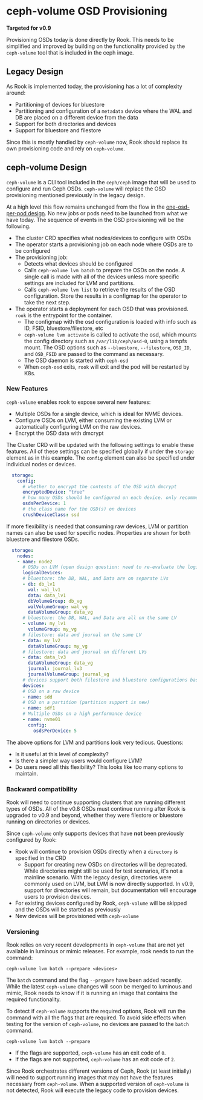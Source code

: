 # ceph-volume OSD Provisioning

**Targeted for v0.9**

Provisioning OSDs today is done directly by Rook. This needs to be simplified and improved by building
on the functionality provided by the `ceph-volume` tool that is included in the ceph image.

## Legacy Design

As Rook is implemented today, the provisioning has a lot of complexity around:

- Partitioning of devices for bluestore
- Partitioning and configuration of a `metadata` device where the WAL and DB are placed on a different device from the data
- Support for both directories and devices
- Support for bluestore and filestore

Since this is mostly handled by `ceph-volume` now, Rook should replace its own provisioning code and rely on `ceph-volume`.

## ceph-volume Design

`ceph-volume` is a CLI tool included in the `ceph/ceph` image that will be used to configure and run Ceph OSDs.
`ceph-volume` will replace the OSD provisioning mentioned previously in the legacy design.

At a high level this flow remains unchanged from the flow in the [one-osd-per-pod design](dedicated-osd-pod.md#create-new-osds).
No new jobs or pods need to be launched from what we have today. The sequence of events in the OSD provisioning will be the following.

- The cluster CRD specifies what nodes/devices to configure with OSDs
- The operator starts a provisioning job on each node where OSDs are to be configured
- The provisioning job:
  - Detects what devices should be configured
  - Calls `ceph-volume lvm batch` to prepare the OSDs on the node. A single call is made with all of the devices unless more specific settings are included for LVM and partitions.
  - Calls `ceph-volume lvm list` to retrieve the results of the OSD configuration. Store the results in a configmap for the operator to take the next step.
- The operator starts a deployment for each OSD that was provisioned. `rook` is the entrypoint for the container.
  - The configmap with the osd configuration is loaded with info such as ID, FSID, bluestore/filestore, etc
  - `ceph-volume lvm activate` is called to activate the osd, which mounts the config directory such as `/var/lib/ceph/osd-0`, using a tempfs mount. The OSD options such as `--bluestore`, `--filestore`, `OSD_ID`, and `OSD_FSID` are passed to the command as necessary.
  - The OSD daemon is started with `ceph-osd`
  - When `ceph-osd` exits, `rook` will exit and the pod will be restarted by K8s.

### New Features

`ceph-volume` enables rook to expose several new features:

- Multiple OSDs for a single device, which is ideal for NVME devices.
- Configure OSDs on LVM, either consuming the existing LVM or automatically configuring LVM on the raw devices.
- Encrypt the OSD data with dmcrypt

The Cluster CRD will be updated with the following settings to enable these features. All of these settings can be specified
globally if under the `storage` element as in this example. The `config` element can also be specified under individual
nodes or devices.
```yaml
  storage:
    config:
      # whether to encrypt the contents of the OSD with dmcrypt
      encryptedDevice: "true"
      # how many OSDs should be configured on each device. only recommended to be greater than 1 for NVME devices
      osdsPerDevice: 1
      # the class name for the OSD(s) on devices
      crushDeviceClass: ssd
```

If more flexibility is needed that consuming raw devices, LVM or partition names can also be used for specific nodes.
Properties are shown for both bluestore and filestore OSDs.

```yaml
  storage:
    nodes:
    - name: node2
      # OSDs on LVM (open design question: need to re-evaluate the logicalDevice settings when they are implemented after 0.9 and whether they should be under the more general storage node "config" settings)
      logicalDevices:
      # bluestore: the DB, WAL, and Data are on separate LVs
      - db: db_lv1
        wal: wal_lv1
        data: data_lv1
        dbVolumeGroup: db_vg
        walVolumeGroup: wal_vg
        dataVolumeGroup: data_vg
      # bluestore: the DB, WAL, and Data are all on the same LV
      - volume: my_lv1
        volumeGroup: my_vg
      # filestore: data and journal on the same LV
      - data: my_lv2
        dataVolumeGroup: my_vg
      # filestore: data and journal on different LVs
      - data: data_lv3
        dataVolumeGroup: data_vg
        journal: journal_lv3
        journalVolumeGroup: journal_vg
      # devices support both filestore and bluestore configurations based on the "config.storeType" setting at the global, node, or device level
      devices:
      # OSD on a raw device
      - name: sdd
      # OSD on a partition (partition support is new)
      - name: sdf1
      # Multiple OSDs on a high performance device
      - name: nvme01
        config:
          osdsPerDevice: 5
```

The above options for LVM and partitions look very tedious. Questions:

- Is it useful at this level of complexity?
- Is there a simpler way users would configure LVM?
- Do users need all this flexibility? This looks like too many options to maintain.

### Backward compatibility

Rook will need to continue supporting clusters that are running different types of OSDs. All of the v0.8 OSDs must continue running
after Rook is upgraded to v0.9 and beyond, whether they were filestore or bluestore running on directories or devices.

Since `ceph-volume` only supports devices that have **not** been previously configured by Rook:

- Rook will continue to provision OSDs directly when a `directory` is specified in the CRD
  - Support for creating new OSDs on directories will be deprecated. While directories might still be used for test scenarios,
  it's not a mainline scenario. With the legacy design, directories were commonly used on LVM, but LVM is now directly supported.
  In v0.9, support for directories will remain, but documentation will encourage users to provision devices.
- For existing devices configured by Rook, `ceph-volume` will be skipped and the OSDs will be started as previously
- New devices will be provisioned with `ceph-volume`

### Versioning

Rook relies on very recent developments in `ceph-volume` that are not yet available in luminous or mimic releases.
For example, rook needs to run the command:
```
ceph-volume lvm batch --prepare <devices>
```

The `batch` command and the flag `--prepare` have been added recently.
While the latest `ceph-volume` changes will soon be merged to luminous and mimic, Rook needs to know if it is running an image that contains the required functionality.

To detect if `ceph-volume` supports the required options, Rook will run the
command with all the flags that are required. To avoid side effects when testing for the version of `ceph-volume`, no devices
are passed to the `batch` command.
```
ceph-volume lvm batch --prepare
```

- If the flags are supported, `ceph-volume` has an exit code of `0`.
- If the flags are not supported, `ceph-volume` has an exit code of `2`.

Since Rook orchestrates different versions of Ceph, Rook (at least initially) will need to support running images that may not
have the features necessary from `ceph-volume`. When a supported version of `ceph-volume` is not detected, Rook will
execute the legacy code to provision devices.
